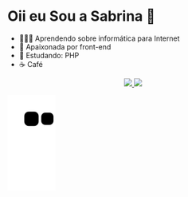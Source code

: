 # Oii eu Sou a Sabrina 🌺

- 👩🏽‍💻 Aprendendo sobre informática para Internet
- 🥰 Apaixonada por front-end 
- 🤠 Estudando: PHP 
- ☕ Café

<div align="center">
  <a href="https://github.com/SabsCake">
  <img height="180em" src="https://github-readme-stats.vercel.app/api?username=SabsCake&show_icons=true&theme=radical&include_all_commits=true&count_private=true"/>
  <img height="180em" src="https://github-readme-stats.vercel.app/api/top-langs/?username=SabsCake&layout=compact&langs_count=7&theme=dracula"/>
</div>


 ![Snake animation](https://github.com/SabsCake/SabsCake/blob/output/github-contribution-grid-snake.svg)
